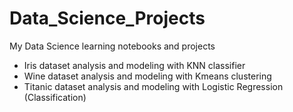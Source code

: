 # Data_Science_Projects
My Data Science learning notebooks and projects
* Iris dataset analysis and modeling with KNN classifier
* Wine dataset analysis and modeling with Kmeans clustering
* Titanic dataset analysis and modeling with Logistic Regression (Classification)

